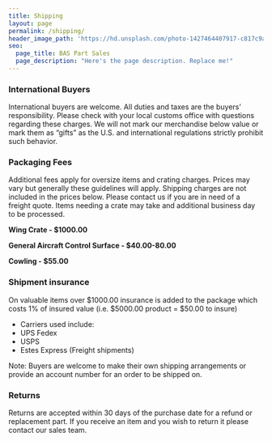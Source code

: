 ```yaml
---
title: Shipping
layout: page
permalink: /shipping/
header_image_path: 'https://hd.unsplash.com/photo-1427464407917-c817c9a0a6f6'
seo:
  page_title: BAS Part Sales
  page_description: "Here's the page description. Replace me!"
---
```



### International Buyers

International buyers are welcome. All duties and taxes are the buyers’ responsibility. Please check with your local customs office with questions regarding these charges. We will not mark our merchandise below value or mark them as “gifts” as the U.S. and international regulations strictly prohibit such behavior.

### Packaging Fees

Additional fees apply for oversize items and crating charges. Prices may vary but generally these guidelines will apply. Shipping charges are not included in the prices below. Please contact us if you are in need of a freight quote. Items needing a crate may take and additional business day to be processed.

**Wing Crate - $1000.00**

**General Aircraft Control Surface - $40.00-80.00**

**Cowling - $55.00**

### Shipment insurance

On valuable items over $1000.00 insurance is added to the package which costs 1% of insured value (i.e. $5000.00 product = $50.00 to insure)

* Carriers used include:
* UPS Fedex
* USPS
* Estes Express (Freight shipments)


Note: Buyers are welcome to make their own shipping arrangements or provide an account number for an order to be shipped on.

### Returns

Returns are accepted within 30 days of the purchase date for a refund or replacement part. If you receive an item and you wish to return it please contact our sales team.